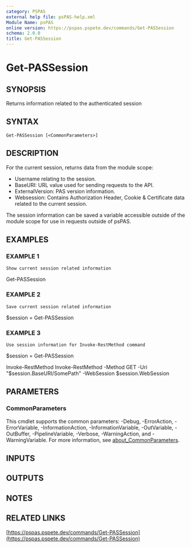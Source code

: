 ```yaml
---
category: PSPAS
external help file: psPAS-help.xml
Module Name: psPAS
online version: https://pspas.pspete.dev/commands/Get-PASSession
schema: 2.0.0
title: Get-PASSession
---
```


# Get-PASSession

## SYNOPSIS
Returns information related to the authenticated session

## SYNTAX

```
Get-PASSession [<CommonParameters>]
```

## DESCRIPTION
For the current session, returns data from the module scope:
- Username relating to the session.
- BaseURI: URL value used for sending requests to the API.
- ExternalVersion: PAS version information.
- Websession: Contains Authorization Header, Cookie & Certificate data related to the current session.

The session information can be saved a variable accessible outside of the module scope for use in requests outside of psPAS.

## EXAMPLES

### EXAMPLE 1
```
Show current session related information
```

Get-PASSession

### EXAMPLE 2
```
Save current session related information
```

$session = Get-PASSession

### EXAMPLE 3
```
Use session information for Invoke-RestMethod command
```

$session = Get-PASSession

Invoke-RestMethod
Invoke-RestMethod -Method GET -Uri "$session.BaseURI/SomePath" -WebSession $session.WebSession

## PARAMETERS

### CommonParameters
This cmdlet supports the common parameters: -Debug, -ErrorAction, -ErrorVariable, -InformationAction, -InformationVariable, -OutVariable, -OutBuffer, -PipelineVariable, -Verbose, -WarningAction, and -WarningVariable. For more information, see [about_CommonParameters](http://go.microsoft.com/fwlink/?LinkID=113216).

## INPUTS

## OUTPUTS

## NOTES

## RELATED LINKS

[https://pspas.pspete.dev/commands/Get-PASSession](https://pspas.pspete.dev/commands/Get-PASSession)

